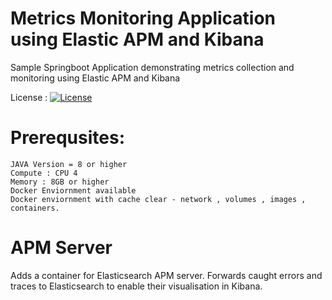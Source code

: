 # Metrics Monitoring Application using Elastic APM and Kibana

Sample Springboot Application demonstrating metrics collection and monitoring using Elastic APM and Kibana

License : [![License](https://img.shields.io/badge/License-Apache%202.0-blue.svg)](https://opensource.org/licenses/Apache-2.0)



# Prerequsites:
	JAVA Version = 8 or higher
	Compute : CPU 4
	Memory : 8GB or higher
	Docker Enviornment available
    Docker enviornment with cache clear - network , volumes , images , containers.
    
    
# APM Server

Adds a container for Elasticsearch APM server. Forwards caught errors and traces to Elasticsearch to enable their
visualisation in Kibana.
